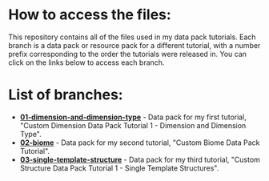 # How to access the files:
This repository contains all of the files used in my data pack tutorials. Each branch is a data pack or resource pack for a different tutorial, with a number prefix corresponding to the order the tutorials were released in. You can click on the links below to access each branch.

# List of branches:
* [**01-dimension-and-dimension-type**](https://github.com/Atriangle38/minecraft-tutorial-files/tree/01-dimension-and-dimension-type) - Data pack for my first tutorial, "Custom Dimension Data Pack Tutorial 1 - Dimension and Dimension Type".
* [**02-biome**](https://github.com/Atriangle38/minecraft-tutorial-files/tree/02-biome) - Data pack for my second tutorial, "Custom Biome Data Pack Tutorial".
* [**03-single-template-structure**](https://github.com/Atriangle38/minecraft-tutorial-files/tree/02-biome) - Data pack for my third tutorial, "Custom Structure Data Pack Tutorial 1 - Single Template Structures".
